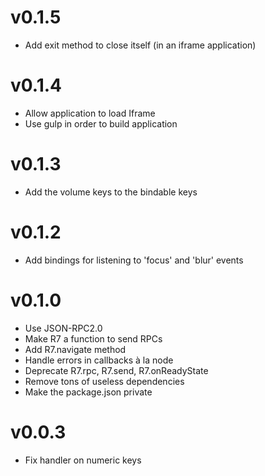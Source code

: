 # v0.1.5
* Add exit method to close itself (in an iframe application)

# v0.1.4
* Allow application to load Iframe
* Use gulp in order to build application

# v0.1.3
* Add the volume keys to the bindable keys

# v0.1.2
* Add bindings for listening to 'focus' and 'blur' events

# v0.1.0

* Use JSON-RPC2.0
* Make R7 a function to send RPCs
* Add R7.navigate method
* Handle errors in callbacks à la node
* Deprecate R7.rpc, R7.send, R7.onReadyState
* Remove tons of useless dependencies
* Make the package.json private

# v0.0.3

* Fix handler on numeric keys
